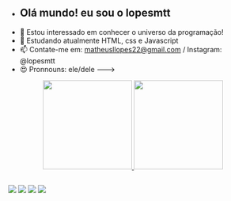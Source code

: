 - ##  Olá mundo! eu sou o lopesmtt
- 👀 Estou interessado em conhecer o universo da programação!
- 🌱 Estudando atualmente HTML, css e Javascript
- 📫 Contate-me em: matheusllopes22@gmail.com / Instagram: @lopesmtt
- 😍 Pronnouns: ele/dele
--->
<div align="center">
  <a href="https://github.com/lopesmtt">
  <img height="180em" src="https://github-readme-stats.vercel.app/api?username=lopesmtt&show_icons=true&theme=dark&include_all_commits=true&count_private=true"/>
  <img height="180em" src="https://github-readme-stats.vercel.app/api/top-langs/?username=lopesmtt&layout=compact&langs_count=7&theme=dark"/>
  
</div>

  
  ##
 
<div> 
  <a href="https://instagram.com/lopesmtt" target="_blank"><img src="https://img.shields.io/badge/-Instagram-%23E4405F?style=for-the-badge&logo=instagram&logoColor=white" target="_blank"></a>
 <a href="https://discord.gg/wagxzStdcR" target="_blank"><img src="https://img.shields.io/badge/Discord-7289DA?style=for-the-badge&logo=discord&logoColor=white" target="_blank"></a> 
  <a href = "matheusllopes22@gmail.com"><img src="https://img.shields.io/badge/-Gmail-%23333?style=for-the-badge&logo=gmail&logoColor=white" target="_blank"></a>
  <a href="https://www.linkedin.com/in/matheus-bernard-595428168/" target="_blank"><img src="https://img.shields.io/badge/-LinkedIn-%230077B5?style=for-the-badge&logo=linkedin&logoColor=white" target="_blank"></a> 
</div>
